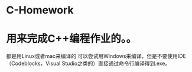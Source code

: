 # C-Homework
# 用来完成C++编程作业的。。
都是用Linux或者mac来编译的
可以尝试用Windows来编译，但是不要使用IDE（Codeblocks，Visual Studio之类的）直接通过命令行编译得到.exe。
